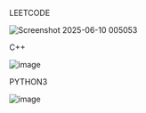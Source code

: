 LEETCODE

![Screenshot 2025-06-10 005053](https://github.com/user-attachments/assets/b1b679b1-0d5d-4cb1-8784-578142ed1937)

C++

![image](https://github.com/user-attachments/assets/e28ba2dc-b888-43a0-bce1-cf0c84b502f4)

PYTHON3 

![image](https://github.com/user-attachments/assets/7fd6848c-b7ef-4024-85f9-146c4d7dabdc)
